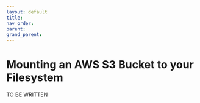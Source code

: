 ```yaml
---
layout: default
title:
nav_order:
parent:
grand_parent:
---
```


# Mounting an AWS S3 Bucket to your Filesystem

TO BE WRITTEN

